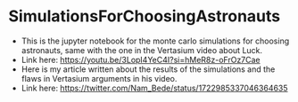 # SimulationsForChoosingAstronauts
- This is the jupyter notebook for the monte carlo simulations for choosing astronauts, same with the one in the Vertasium video about Luck.
- Link here: https://youtu.be/3LopI4YeC4I?si=hMeR8z-oFrOz7Cae
- Here is my article written about the results of the simulations and the flaws in Vertasium arguments in his video.
- Link here: https://twitter.com/Nam_Bede/status/1722985337046364635
